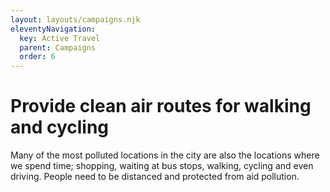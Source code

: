 ```yaml
---
layout: layouts/campaigns.njk
eleventyNavigation:
  key: Active Travel
  parent: Campaigns
  order: 6
---
```


# Provide clean air routes for walking and cycling

Many of the most polluted locations in the city are also the locations where we spend time; shopping, waiting at bus stops, walking, cycling and even driving.  People need to be distanced and protected from aid pollution.




